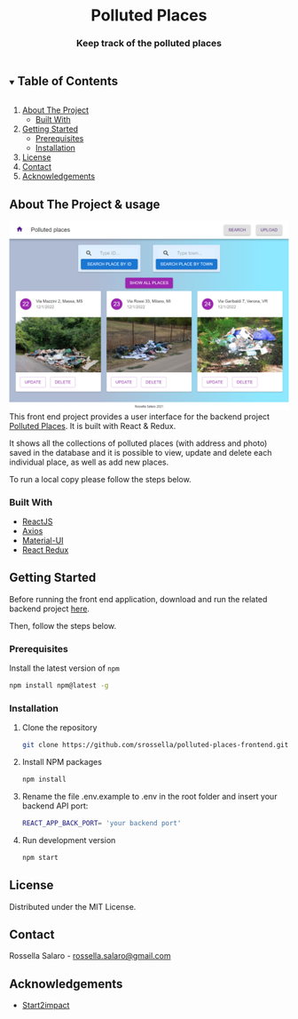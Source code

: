 <p align="center">

  <h1 align="center">Polluted Places</h1>

  <h3 align="center">
     Keep track of the polluted places
  </h3>
</p>



<details open="open">
  <summary><h2 style="display: inline-block">Table of Contents</h2></summary>
  <ol>
    <li>
      <a href="#about-the-project">About The Project</a>
      <ul>
        <li><a href="#built-with">Built With</a></li>
      </ul>
    </li>
    <li>
      <a href="#getting-started">Getting Started</a>
      <ul>
        <li><a href="#prerequisites">Prerequisites</a></li>
        <li><a href="#installation">Installation</a></li>
      </ul>
    </li>
    <li><a href="#license">License</a></li>
    <li><a href="#contact">Contact</a></li>
    <li><a href="#acknowledgements">Acknowledgements</a></li>
  </ol>
</details>


## About The Project & usage

![Product Name Screen Shot](public/screenshot.png)
This front end project provides a user interface for the backend project [Polluted Places](https://github.com/srossella/polluted-places-api). It is built with React & Redux. 

It shows all the collections of polluted places (with address and photo) saved in the database and it is possible to view, update and delete each individual place, as well as add new places.  

To run a local copy please follow the steps below.

### Built With

* [ReactJS](https://reactjs.org/)
* [Axios](https://github.com/axios/axios)
* [Material-UI](https://material-ui.com/)
* [React Redux](https://react-redux.js.org/)

## Getting Started 

Before running the front end application, download and run the related backend project [here](https://github.com/srossella/polluted-places-api).

Then, follow the steps below. 


### Prerequisites
Install the latest version of `npm`

  ```sh
  npm install npm@latest -g
  ```

### Installation

1. Clone the repository

   ```sh
   git clone https://github.com/srossella/polluted-places-frontend.git
   ```

2. Install NPM packages

   ```sh
   npm install
   ```

4. Rename the file .env.example to .env in the root folder and insert your backend API port:

   ```sh
   REACT_APP_BACK_PORT= 'your backend port' 
   ```

5. Run development version 

   ```sh
   npm start
   ```


## License

Distributed under the MIT License. 

## Contact

Rossella Salaro - rossella.salaro@gmail.com

## Acknowledgements

* [Start2impact](http://start2impact.com/)